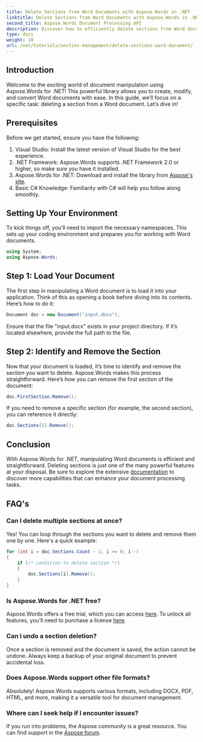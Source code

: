```yaml
---
title: Delete Sections from Word Documents with Aspose.Words in .NET
linktitle: Delete Sections from Word Documents with Aspose.Words in .NET
second_title: Aspose.Words Document Processing API
description: Discover how to efficiently delete sections from Word documents using Aspose.Words for .NET. This comprehensive guide walks you through the prerequisites.
type: docs
weight: 10
url: /net/tutorials/section-management/delete-sections-word-document/
---
```

## Introduction

Welcome to the exciting world of document manipulation using Aspose.Words for .NET! This powerful library allows you to create, modify, and convert Word documents with ease. In this guide, we’ll focus on a specific task: deleting a section from a Word document. Let’s dive in!

## Prerequisites

Before we get started, ensure you have the following:

1. Visual Studio: Install the latest version of Visual Studio for the best experience.
2. .NET Framework: Aspose.Words supports .NET Framework 2.0 or higher, so make sure you have it installed.
3. Aspose.Words for .NET: Download and install the library from [Aspose's site](https://releases.aspose.com/words/net/).
4. Basic C# Knowledge: Familiarity with C# will help you follow along smoothly.

## Setting Up Your Environment

To kick things off, you’ll need to import the necessary namespaces. This sets up your coding environment and prepares you for working with Word documents.

```csharp
using System;
using Aspose.Words;
```

## Step 1: Load Your Document

The first step in manipulating a Word document is to load it into your application. Think of this as opening a book before diving into its contents. Here’s how to do it:

```csharp
Document doc = new Document("input.docx");
```

Ensure that the file "input.docx" exists in your project directory. If it’s located elsewhere, provide the full path to the file.

## Step 2: Identify and Remove the Section

Now that your document is loaded, it’s time to identify and remove the section you want to delete. Aspose.Words makes this process straightforward. Here’s how you can remove the first section of the document:

```csharp
doc.FirstSection.Remove();
```

If you need to remove a specific section (for example, the second section), you can reference it directly:

```csharp
doc.Sections[1].Remove();
```

## Conclusion

With Aspose.Words for .NET, manipulating Word documents is efficient and straightforward. Deleting sections is just one of the many powerful features at your disposal. Be sure to explore the extensive [documentation](https://reference.aspose.com/words/net/) to discover more capabilities that can enhance your document processing tasks.

## FAQ's

### Can I delete multiple sections at once?
Yes! You can loop through the sections you want to delete and remove them one by one. Here's a quick example:

```csharp
for (int i = doc.Sections.Count - 1; i >= 0; i--)
{
    if (/* condition to delete section */)
    {
        doc.Sections[i].Remove();
    }
}
```

### Is Aspose.Words for .NET free?
Aspose.Words offers a free trial, which you can access [here](https://releases.aspose.com/). To unlock all features, you’ll need to purchase a license [here](https://purchase.aspose.com/buy).

### Can I undo a section deletion?
Once a section is removed and the document is saved, the action cannot be undone. Always keep a backup of your original document to prevent accidental loss.

### Does Aspose.Words support other file formats?
Absolutely! Aspose.Words supports various formats, including DOCX, PDF, HTML, and more, making it a versatile tool for document management.

### Where can I seek help if I encounter issues?
If you run into problems, the Aspose community is a great resource. You can find support in the [Aspose forum](https://forum.aspose.com/c/words/8).
